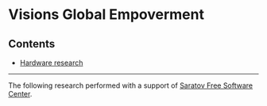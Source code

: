 # Visions Global Empoverment


## Contents

* [Hardware research](report.tex)

* * *

The following research performed with a support of
[Saratov Free Software Center](http://www.sarfsc.ru/en/).

